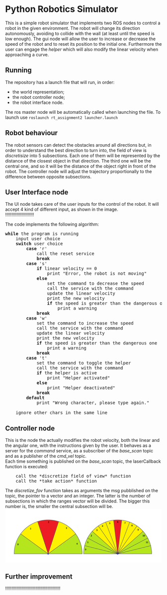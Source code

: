 # Python Robotics Simulator
This is a simple robot simulator that implements two ROS nodes to control a robot in the given environment.
The robot will change its direction autonomously, avoiding to collide with the wall (at least until the speed is low enough). The gui node will allow the user to increase or decrease the speed of the robot and to reset its position to the initial one. Furthermore the user can engage the *helper* which will also modify the linear velocity when approaching a curve.

## Running
The repository has a launch file that will run, in order:  
- the world representation;  
- the robot controller node;
- the robot interface node.

The ros master node will be automatically called when launching the file. To launch use `roslaunch rt_assignment2 launcher.launch`

## Robot behaviour 
The robot sensors can detect the obstacles around all directions but, in order to understand the best direction to turn into, the field of view is *discretisize* into 5 subsections. Each one of them will be represented by the distance of the closest object in that direction. The third one will be the central one, and so it will be the distance of the object right in front of the robot. The controller node will adjust the trajectory proportionally to the difference between opposite subsections. 

## User Interface node
The UI node takes care of the user inputs for the control of the robot. It will accept 4 kind of different input, as shown in the image.  
!!!!!!!!!!!!!!!!!!!!!!!  

The code implements the following algorithm:  
<pre>
<b>while</b> the program is running
	input user choice
	<b>switch</b> user choice
		<b>case</b> 'r'
			call the reset service
			<b>break</b>
		<b>case</b> 's'
			<b>if</b> linear velocity == 0
				print "Error, the robot is not moving"
			<b>else</b> 
				set the command to decrease the speed
				call the service with the command
				update the linear velocity 
				print the new velocity
				<b>if</b> the speed is greater than the dangerous one
					print a warning
			<b>break</b>
		<b>case</b> 'w'
			set the command to increase the speed
			call the service with the command
			update the linear velocity 
			print the new velocity
			<b>if</b> the speed is greater than the dangerous one
				print a warning
			<b>break</b>
		<b>case</b> 't'
			set the command to toggle the helper
			call the service with the command
			<b>if</b> the helper is active
				print "Helper activated"
			<b>else</b>
				print "Helper deactivated"
			<b>break</b>
		<b>default</b>
			print "Wrong character, please type again."
			
	ignore other chars in the same line
</pre>

## Controller node
This is the node the actually modifies the robot velocity, both the linear and the angular one, with the instructions given by the user. It behaves as a server for the *command* service, as a subscriber of the *base_scan* topic and as a publisher of the *cmd_vel* topic.  
Each time something is published on the *base_scan* topic, the laserCallback function is executed:
<pre>
	call the *discretize field of view* function
	call the *take action* function
</pre>
The *discretize_fov* function takes as arguments the msg pubblished on the topic, the pointer to a vector and an integer. The latter is the number of subsections in which the ranges vector will be divided. The bigger this number is, the smaller the central subsection will be. 
![Robot_field_of_view](/images/robot_view.png)  


## Further improvement
!!!!!!!!!!!!!!!!!!!!!!!!!!!!!!!!!!!!!!!!!!!!
